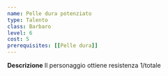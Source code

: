 ```yaml
---
name: Pelle dura potenziato
type: Talento
class: Barbaro
level: 6
cost: 5
prerequisites: [[Pelle dura]]
---
```


**Descrizione**
Il personaggio ottiene resistenza 1/totale
